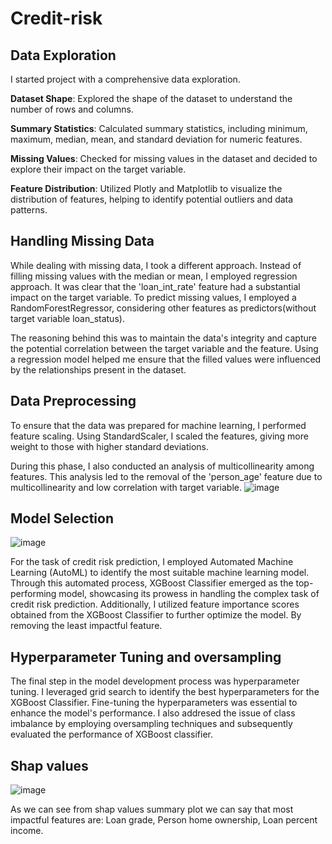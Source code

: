 # Credit-risk

## Data Exploration

I started project with a comprehensive data exploration. 

**Dataset Shape**: Explored the shape of the dataset to understand the number of rows and columns.

**Summary Statistics**: Calculated summary statistics, including minimum, maximum, median, mean, and standard deviation for numeric features.

**Missing Values**: Checked for missing values in the dataset and decided to explore their impact on the target variable.

**Feature Distribution**: Utilized Plotly and Matplotlib to visualize the distribution of features, helping to identify potential outliers and data patterns.


## Handling Missing Data

While dealing with missing data, I took a different approach. Instead of filling missing values with the median or mean, I employed regression approach. It was clear that the 'loan_int_rate' feature had a substantial impact on the target variable. To predict missing values, I employed a RandomForestRegressor, considering other features as predictors(without target variable loan_status).

The reasoning behind this was to maintain the data's integrity and capture the potential correlation between the target variable and the feature. Using a regression model helped me ensure that the filled values were influenced by the relationships present in the dataset.


## Data Preprocessing

To ensure that the data was prepared for machine learning, I performed feature scaling. Using StandardScaler, I scaled the features, giving more weight to those with higher standard deviations.

During this phase, I also conducted an analysis of multicollinearity among features. This analysis led to the removal of the 'person_age' feature due to multicollinearity and low correlation with target variable.
![image](https://github.com/Gvekho/Credit-risk/assets/92603830/bf839598-2ec9-4e54-9f78-c04adc0aede9)



## Model Selection
![image](https://github.com/Gvekho/Credit-risk/assets/92603830/5829c843-687c-4b20-8778-b035873d8aea)


For the task of credit risk prediction, I employed Automated Machine Learning (AutoML) to identify the most suitable machine learning model. Through this automated process, XGBoost Classifier emerged as the top-performing model, showcasing its prowess in handling the complex task of credit risk prediction. Additionally, I utilized feature importance scores obtained from the XGBoost Classifier to further optimize the model. By removing the least impactful feature.


## Hyperparameter Tuning and oversampling

The final step in the model development process was hyperparameter tuning. I leveraged grid search to identify the best hyperparameters for the XGBoost Classifier. Fine-tuning the hyperparameters was essential to enhance the model's performance. I also addresed the issue of class imbalance by employing oversampling techniques and subsequently evaluated the performance of XGBoost classifier.


## Shap values

![image](https://github.com/Gvekho/Credit-risk/assets/92603830/c01b97b2-5f45-4e20-825f-c5eeb1b23630)

As we can see from shap values summary plot we can say that most impactful features are: Loan grade, Person home ownership, Loan percent income. 








